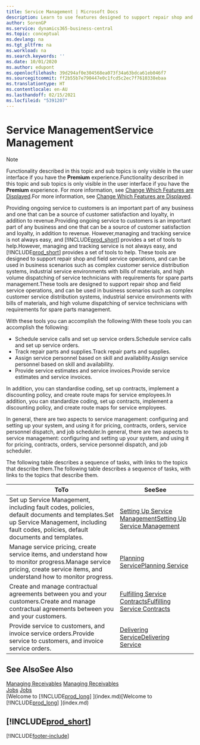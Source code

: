 ```yaml
---
title: Service Management | Microsoft Docs
description: Learn to use features designed to support repair shop and field service operations.
author: SorenGP
ms.service: dynamics365-business-central
ms.topic: conceptual
ms.devlang: na
ms.tgt_pltfrm: na
ms.workload: na
ms.search.keywords: ''
ms.date: 10/01/2020
ms.author: edupont
ms.openlocfilehash: 39d294af0e304568ea073f34a63bdca61eb046f7
ms.sourcegitcommit: ff2b55b7e790447e0c1fcd5c2ec7f7610338ebaa
ms.translationtype: HT
ms.contentlocale: en-AU
ms.lasthandoff: 02/15/2021
ms.locfileid: "5391207"
---
```

# <a name="service-management"></a><span data-ttu-id="18c70-103">Service Management</span><span class="sxs-lookup"><span data-stu-id="18c70-103">Service Management</span></span>
> [!NOTE]
> <span data-ttu-id="18c70-104">Functionality described in this topic and sub topics is only visible in the user interface if you have the **Premium** experience.</span><span class="sxs-lookup"><span data-stu-id="18c70-104">Functionality described in this topic and sub topics is only visible in the user interface if you have the **Premium** experience.</span></span> <span data-ttu-id="18c70-105">For more information, see [Change Which Features are Displayed](ui-experiences.md).</span><span class="sxs-lookup"><span data-stu-id="18c70-105">For more information, see [Change Which Features are Displayed](ui-experiences.md).</span></span>

<span data-ttu-id="18c70-106">Providing ongoing service to customers is an important part of any business and one that can be a source of customer satisfaction and loyalty, in addition to revenue.</span><span class="sxs-lookup"><span data-stu-id="18c70-106">Providing ongoing service to customers is an important part of any business and one that can be a source of customer satisfaction and loyalty, in addition to revenue.</span></span> <span data-ttu-id="18c70-107">However,managing and tracking service is not always easy, and [!INCLUDE[prod_short](includes/prod_short.md)] provides a set of tools to help.</span><span class="sxs-lookup"><span data-stu-id="18c70-107">However, managing and tracking service is not always easy, and [!INCLUDE[prod_short](includes/prod_short.md)] provides a set of tools to help.</span></span> <span data-ttu-id="18c70-108">These tools are designed to support repair shop and field service operations, and can be used in business scenarios such as complex customer service distribution systems, industrial service environments with bills of materials, and high volume dispatching of service technicians with requirements for spare parts management.</span><span class="sxs-lookup"><span data-stu-id="18c70-108">These tools are designed to support repair shop and field service operations, and can be used in business scenarios such as complex customer service distribution systems, industrial service environments with bills of materials, and high volume dispatching of service technicians with requirements for spare parts management.</span></span>  

 <span data-ttu-id="18c70-109">With these tools you can accomplish the following:</span><span class="sxs-lookup"><span data-stu-id="18c70-109">With these tools you can accomplish the following:</span></span>  

* <span data-ttu-id="18c70-110">Schedule service calls and set up service orders.</span><span class="sxs-lookup"><span data-stu-id="18c70-110">Schedule service calls and set up service orders.</span></span>  
* <span data-ttu-id="18c70-111">Track repair parts and supplies.</span><span class="sxs-lookup"><span data-stu-id="18c70-111">Track repair parts and supplies.</span></span>  
* <span data-ttu-id="18c70-112">Assign service personnel based on skill and availability.</span><span class="sxs-lookup"><span data-stu-id="18c70-112">Assign service personnel based on skill and availability.</span></span>  
* <span data-ttu-id="18c70-113">Provide service estimates and service invoices.</span><span class="sxs-lookup"><span data-stu-id="18c70-113">Provide service estimates and service invoices.</span></span>  

<span data-ttu-id="18c70-114">In addition, you can standardise coding, set up contracts, implement a discounting policy, and create route maps for service employees.</span><span class="sxs-lookup"><span data-stu-id="18c70-114">In addition, you can standardize coding, set up contracts, implement a discounting policy, and create route maps for service employees.</span></span>  

<span data-ttu-id="18c70-115">In general, there are two aspects to service management: configuring and setting up your system, and using it for pricing, contracts, orders, service personnel dispatch, and job scheduler.</span><span class="sxs-lookup"><span data-stu-id="18c70-115">In general, there are two aspects to service management: configuring and setting up your system, and using it for pricing, contracts, orders, service personnel dispatch, and job scheduler.</span></span>  

<span data-ttu-id="18c70-116">The following table describes a sequence of tasks, with links to the topics that describe them.</span><span class="sxs-lookup"><span data-stu-id="18c70-116">The following table describes a sequence of tasks, with links to the topics that describe them.</span></span>   

|<span data-ttu-id="18c70-117">**To**</span><span class="sxs-lookup"><span data-stu-id="18c70-117">**To**</span></span>|<span data-ttu-id="18c70-118">**See**</span><span class="sxs-lookup"><span data-stu-id="18c70-118">**See**</span></span>|  
|------------|-------------|  
|<span data-ttu-id="18c70-119">Set up Service Management, including fault codes, policies, default documents and templates.</span><span class="sxs-lookup"><span data-stu-id="18c70-119">Set up Service Management, including fault codes, policies, default documents and templates.</span></span>|[<span data-ttu-id="18c70-120">Setting Up Service Management</span><span class="sxs-lookup"><span data-stu-id="18c70-120">Setting Up Service Management</span></span>](service-setup-service.md)|  
|<span data-ttu-id="18c70-121">Manage service pricing, create service items, and understand how to monitor progress.</span><span class="sxs-lookup"><span data-stu-id="18c70-121">Manage service pricing, create service items, and understand how to monitor progress.</span></span>|[<span data-ttu-id="18c70-122">Planning Service</span><span class="sxs-lookup"><span data-stu-id="18c70-122">Planning Service</span></span>](service-plan-service.md)|  
|<span data-ttu-id="18c70-123">Create and manage contractual agreements between you and your customers.</span><span class="sxs-lookup"><span data-stu-id="18c70-123">Create and manage contractual agreements between you and your customers.</span></span>|[<span data-ttu-id="18c70-124">Fulfilling Service Contracts</span><span class="sxs-lookup"><span data-stu-id="18c70-124">Fulfilling Service Contracts</span></span>](service-fulfill-service-contracts.md)|  
|<span data-ttu-id="18c70-125">Provide service to customers, and invoice service orders.</span><span class="sxs-lookup"><span data-stu-id="18c70-125">Provide service to customers, and invoice service orders.</span></span>|[<span data-ttu-id="18c70-126">Delivering Service</span><span class="sxs-lookup"><span data-stu-id="18c70-126">Delivering Service</span></span>](service-deliver-service.md)|  

## <a name="see-also"></a><span data-ttu-id="18c70-127">See Also</span><span class="sxs-lookup"><span data-stu-id="18c70-127">See Also</span></span>  
<span data-ttu-id="18c70-128">[Managing Receivables](receivables-manage-receivables.md) </span><span class="sxs-lookup"><span data-stu-id="18c70-128">[Managing Receivables](receivables-manage-receivables.md) </span></span>  
<span data-ttu-id="18c70-129">[Jobs](projects-how-create-jobs.md) </span><span class="sxs-lookup"><span data-stu-id="18c70-129">[Jobs](projects-how-create-jobs.md) </span></span>  
<span data-ttu-id="18c70-130">[Welcome to [!INCLUDE[prod_long](includes/prod_long.md)] ](index.md)</span><span class="sxs-lookup"><span data-stu-id="18c70-130">[Welcome to [!INCLUDE[prod_long](includes/prod_long.md)] ](index.md)</span></span>

## [!INCLUDE[prod_short](includes/free_trial_md.md)]  


[!INCLUDE[footer-include](includes/footer-banner.md)]